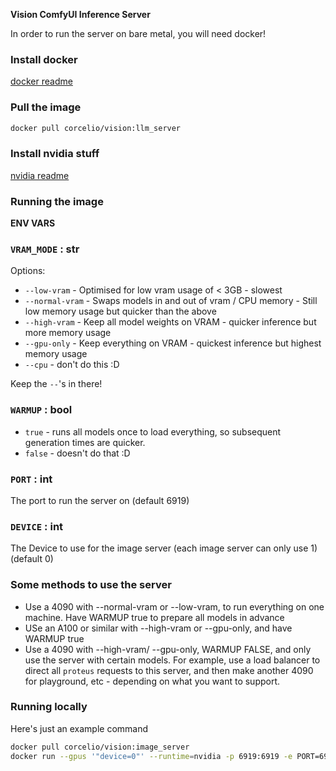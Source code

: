 **Vision ComfyUI Inference Server**

In order to run the server on bare metal, you will need docker!

### Install docker
[docker readme](../docs/install_docker.md)

### Pull the image
```bash
docker pull corcelio/vision:llm_server
```

### Install nvidia stuff
[nvidia readme](../docs/install_nvidia_stuff.md)

### Running the image

**ENV VARS**

### `VRAM_MODE` : str

Options:

- `--low-vram` - Optimised for low vram usage of < 3GB - slowest
- `--normal-vram` - Swaps models in and out of vram / CPU memory - Still low memory usage but quicker than the above
- `--high-vram` - Keep all model weights on VRAM - quicker inference but more memory usage
- `--gpu-only` - Keep everything on VRAM - quickest inference but highest memory usage
- `--cpu` - don't do this :D

Keep the `--`'s in there!


### `WARMUP` : bool
- `true` - runs all models once to load everything, so subsequent generation times are quicker. 
- `false` - doesn't do that :D


### `PORT` : int 
The port to run the server on (default 6919)

### `DEVICE` : int
The Device to use for the image server (each image server can only use 1) (default 0)

### Some methods to use the server
- Use a 4090 with --normal-vram or --low-vram, to run everything on one machine. Have WARMUP true to prepare all models in advance
- USe an A100 or similar with --high-vram or --gpu-only, and have WARMUP true
- Use a 4090 with --high-vram/ --gpu-only, WARMUP FALSE, and only use the server with certain models. For example, use a load balancer to direct all `proteus` requests to this server, and then make another 4090 for playground, etc - depending on what you want to support.


### Running locally

Here's just an example command
```bash
docker pull corcelio/vision:image_server
docker run --gpus '"device=0"' --runtime=nvidia -p 6919:6919 -e PORT=6919 -e DEVICE=0 corcelio/vision:image_server
```

